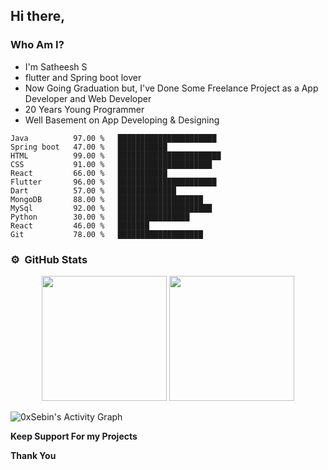 ## Hi there, 
### Who Am I?

  * I'm Satheesh S
  * flutter and Spring boot lover
  * Now Going Graduation but,
    I've Done Some Freelance Project as a App Developer and Web Developer
  * 20 Years Young Programmer
  * Well Basement on App Developing & Designing


```text
Java          97.00 %   ██████████████████████
Spring boot   47.00 %   ███████████   
HTML          99.00 %   ███████████████████████  
CSS           91.00 %   █████████████████████
React         66.00 %   ███████████
Flutter       96.00 %   ██████████████████████ 
Dart          57.00 %   █████████████        
MongoDB       88.00 %   ███████████████████           
MySql         92.00 %   █████████████████████     
Python        30.00 %   ████████████████         
React         46.00 %   ███████                        
Git           78.00 %   ███████████████████      
```


### ⚙️ &nbsp;GitHub Stats

<p align="center">
<img height="200em" src="https://github-readme-stats.vercel.app/api?username=satheesh2705&show_icons=true&theme=algolia&title_color=fff&icon_color=79ff97&text_color=9f9f9f&bg_color=151515" />
<img height="200em" src="https://github-readme-stats.vercel.app/api/top-langs/?username=satheesh2705&title_color=fff&icon_color=79ff97&text_color=9f9f9f&bg_color=151515" />
</p>

<img alt="0xSebin's Activity Graph" src="https://activity-graph.herokuapp.com/graph?username=satheesh2705&bg_color=red&color=FFFFFF&line=FFFFFF&point=FFFFFF&hide_border=true" />

**Keep Support For my Projects**

**Thank You**
